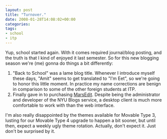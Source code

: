 ```yaml
---
layout: post
title: "Turnover."
date: 2008-01-28T14:08:02+00:00
categories:
tags:
- school
- itp
---
```

Yup, school started again. With it comes required journal/blog posting, and the truth is that I kind of enjoyed it last semester. So for this new blogging season we're (me) gonna do things a bit differently:

1. "Back to School" was a lame blog title. Whenever I introduce myself these days, "Amit" seems to get translated to "I'm Eet", so we're going to honor this little moment. In practice my name corrections are benign in comparison to some of the other foreign students at ITP.
2. Finally gave in to purchasing [MarsEdit](http://www.red-sweater.com/marsedit/). Despite being the administrator and developer of the NYU Blogs service, a desktop client is much more comfortable to work with than the web interface.

I'm also really disappointed by the themes available for Movable Type 3, lusting for our Movable Type 4 upgrade to happen a bit sooner, but until then, expect a weekly ugly theme rotation. Actually, don't expect it. Just don't be surprised by it.
